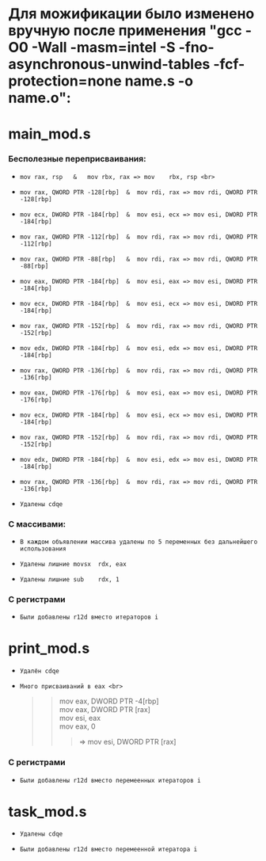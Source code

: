 # Для можификации было изменено вручную после применения "gcc -O0 -Wall -masm=intel -S -fno-asynchronous-unwind-tables -fcf-protection=none name.s -o name.o":
# main_mod.s
###    Бесполезные переприсваивания:
*     mov rax, rsp   &   mov rbx, rax => mov	rbx, rsp <br> 
*     mov rax, QWORD PTR -128[rbp]  &  mov rdi, rax => mov rdi, QWORD PTR -128[rbp]
*     mov ecx, DWORD PTR -184[rbp]  &  mov esi, ecx => mov esi, DWORD PTR -184[rbp] 
*     mov rax, QWORD PTR -112[rbp]  &  mov rdi, rax => mov rdi, QWORD PTR -112[rbp]
*     mov rax, QWORD PTR -88[rbp]   &  mov rdi, rax => mov rdi, QWORD PTR -88[rbp]
*     mov eax, DWORD PTR -184[rbp]  &  mov esi, eax => mov esi, DWORD PTR -184[rbp]
*     mov ecx, DWORD PTR -184[rbp]  &  mov esi, ecx => mov esi, DWORD PTR -184[rbp]
*     mov rax, QWORD PTR -152[rbp]  &  mov rdi, rax => mov rdi, QWORD PTR -152[rbp]
*     mov edx, DWORD PTR -184[rbp]  &  mov esi, edx => mov esi, DWORD PTR -184[rbp]
*     mov rax, QWORD PTR -136[rbp]  &  mov rdi, rax => mov rdi, QWORD PTR -136[rbp]
*     mov eax, DWORD PTR -176[rbp]  &  mov esi, eax => mov esi, DWORD PTR -176[rbp]
*     mov ecx, DWORD PTR -184[rbp]  &  mov esi, ecx => mov esi, DWORD PTR -184[rbp]
*     mov rax, QWORD PTR -152[rbp]  &  mov rdi, rax => mov rdi, QWORD PTR -152[rbp]
*     mov edx, DWORD PTR -184[rbp]  &  mov esi, edx => mov esi, DWORD PTR -184[rbp]
*     mov rax, QWORD PTR -136[rbp]  &  mov rdi, rax => mov rdi, QWORD PTR -136[rbp]
*     Удалены cdqe

###     С массивами:
*     В каждом объявлении массива удалены по 5 переменных без дальнейшего использования
*     Удалены лишние movsx	rdx, eax
*     Удалены лишние sub	rdx, 1	

###     C регистрами
*     Были добавлены r12d вместо итераторов i

# print_mod.s
*     Удалён cdqe
*     Много присваиваний в eax <br>
   >> mov eax, DWORD PTR -4[rbp] <br>
   >> mov eax, DWORD PTR [rax] <br>
   >> mov esi, eax <br>
   >> mov	eax, 0
   >> > =>  mov	esi, DWORD PTR [rax]

###     C регистрами
*     Были добавлены r12d вместо перемеенных итераторов i

# task_mod.s
*     Удалены cdqe 
*     Были добавлены r12d вместо перемеенной итератора i
